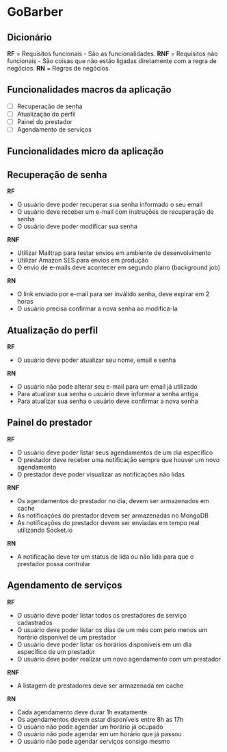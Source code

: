# GoBarber

## Dicionário

**RF** = Requisitos funcionais - São as funcionalidades.
**RNF** = Requisitos não funcionais - São coisas que não estão ligadas diretamente com a regra de negócios.
**RN** = Regras de negócios.

## Funcionalidades macros da aplicação

- [ ] Recuperação de senha
- [ ] Atualização do perfil
- [ ] Painel do prestador
- [ ] Agendamento de serviços

## Funcionalidades micro da aplicação

## Recuperação de senha

**RF**

- O usuário deve poder recuperar sua senha informado o seu email
- O usuário deve receber um e-mail com instruções de recuperação de senha
- O usuário deve poder modificar sua senha

**RNF**

- Utilizar Mailtrap para testar envios em ambiente de desenvolvimento
- Utilizar Amazon SES para envios em produção
- O envio de e-mails deve acontecer em segundo plano (background job)

**RN**

- O link enviado por e-mail para ser inválido senha, deve expirar em 2 horas
- O usuário precisa confirmar a nova senha ao modifica-la

## Atualização do perfil

**RF**

- O usuário deve poder atualizar seu nome, email e senha

**RN**

- O usuário não pode alterar seu e-mail para um email já utilizado
- Para atualizar sua senha o usuário deve informar a senha antiga
- Para atualizar sua senha o usuário deve confirmar a nova senha

## Painel do prestador

**RF**

- O usuário deve poder listar seus agendamentos de um dia específico
- O prestador deve receber uma notificação sempre que houver um novo agendamento
- O prestador deve poder visualizar as notificações não lidas

**RNF**

- Os agendamentos do prestador no dia, devem ser armazenados em cache
- As notificações do prestador devem ser armazenadas no MongoDB
- As notificações do prestador devem ser enviadas em tempo real utilizando Socket.io

**RN**

- A notificação deve ter um status de lida ou não lida para que o prestador possa controlar

## Agendamento de serviços

**RF**

- O usuário deve poder listar todos os prestadores de serviço cadastrados
- O usuário deve poder listar os dias de um mês com pelo menos um horário disponível de um prestador
- O usuário deve poder listar os horários disponíveis em um dia específico de um prestador
- O usuário deve poder realizar um novo agendamento com um prestador

**RNF**

- A listagem de prestadores deve ser armazenada em cache

**RN**

- Cada agendamento deve durar 1h exatamente
- Os agendamentos devem estar disponíveis entre 8h as 17h
- O usuário não pode agendar um horário já ocupado
- O usuário não pode agendar em um horário que já passou
- O usuário não pode agendar serviços consigo mesmo

